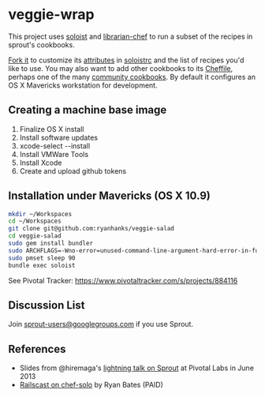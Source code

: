 # veggie-wrap

This project uses [soloist](https://github.com/mkocher/soloist) and [librarian-chef](https://github.com/applicationsonline/librarian-chef)
to run a subset of the recipes in sprout's cookbooks.

[Fork it](https://github.com/ryanhanks/veggie-salad/fork) to 
customize its [attributes](http://docs.opscode.com/chef_overview_attributes.html) in [soloistrc](/soloistrc) and the list of recipes 
you'd like to use. You may also want to add other cookbooks to its [Cheffile](/Cheffile), perhaps one 
of the many [community cookbooks](http://community.opscode.com/cookbooks). By default it configures an OS X 
Mavericks workstation for development.

## Creating a machine base image

1. Finalize OS X install
2. Install software updates
3. xcode-select --install
4. Install VMWare Tools
5. Install Xcode
6. Create and upload github tokens

## Installation under Mavericks (OS X 10.9)

```bash
mkdir ~/Workspaces
cd ~/Workspaces
git clone git@github.com:ryanhanks/veggie-salad
cd veggie-salad
sudo gem install bundler
sudo ARCHFLAGS=-Wno-error=unused-command-line-argument-hard-error-in-future bundle
sudo pmset sleep 90
bundle exec soloist

```

See Pivotal Tracker: https://www.pivotaltracker.com/s/projects/884116

## Discussion List

  Join [sprout-users@googlegroups.com](https://groups.google.com/forum/#!forum/sprout-users) if you use Sprout.

## References

* Slides from @hiremaga's [lightning talk on Sprout](http://sprout-talk.cfapps.io/) at Pivotal Labs in June 2013
* [Railscast on chef-solo](http://railscasts.com/episodes/339-chef-solo-basics) by Ryan Bates (PAID)
